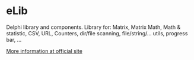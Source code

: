 # eLib

Delphi library and components. Library for: Matrix, Matrix Math, Math & statistic, CSV, URL, Counters, dir/file scanning, file/string/… utils, progress bar, … 

[More information at official site](https://www.eiroca.net/elib)

